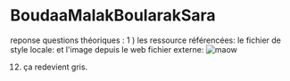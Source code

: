 # BoudaaMalakBoularakSara
reponse questions théoriques : 
1 ) les ressource référencées:
le fichier de style locale: <link rel="stylesheet" href="amazing.css"/>
et l'image depuis le web fichier externe: 
<img src="http://placekitten.com/g/250/250" alt="maow"/>

12) ça redevient gris.